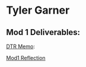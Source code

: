 # Tyler Garner

## Mod 1 Deliverables:

 [DTR Memo](https://gist.github.com/lcaroselli/1ec3fe45a49a97a94b4db37bd42a9547):

[Mod1 Reflection](https://gist.github.com/wheresmytyphone/64f53ba3ce405ee50ff3a2190431585d)
